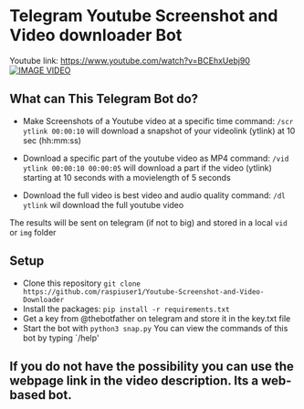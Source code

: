 # Telegram Youtube Screenshot and Video downloader Bot<br />
Youtube link: https://www.youtube.com/watch?v=BCEhxUebj90 <br />
[![IMAGE VIDEO](https://img.youtube.com/vi/BCEhxUebj90/0.jpg)](https://www.youtube.com/watch?v=BCEhxUebj90)<br />

## What can This Telegram Bot do?
- Make Screenshots of a Youtube video at a specific time 
command: `/scr ytlink 00:00:10` will download a snapshot of your videolink (ytlink) at 10 sec (hh:mm:ss)

- Download a specific part of the youtube video as MP4 
command: `/vid ytlink 00:00:10 00:00:05` will download a part if the video (ytlink) starting at 10 seconds with a movielength of 5 seconds

- Download the full video is best video and audio quality
command: `/dl ytlink` wil download the full youtube video

The results will be sent on telegram (if not to big) and stored in a local `vid` or `img` folder

## Setup 
- Clone this repository `git clone https://github.com/raspiuser1/Youtube-Screenshot-and-Video-Downloader` 
- Install the packages: `pip install -r requirements.txt`
- Get a key from @thebotfather on telegram and store it in the key.txt file
- Start the bot with `python3 snap.py`
You can view the commands of this bot by typing `/help'

## If you do not have the possibility you can use the webpage link in the video description. Its a web-based bot.
